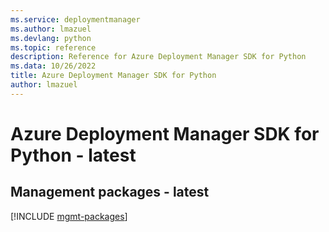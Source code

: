 ```yaml
---
ms.service: deploymentmanager
ms.author: lmazuel
ms.devlang: python
ms.topic: reference
description: Reference for Azure Deployment Manager SDK for Python
ms.data: 10/26/2022
title: Azure Deployment Manager SDK for Python
author: lmazuel
---
```

# Azure Deployment Manager SDK for Python - latest

## Management packages - latest
[!INCLUDE [mgmt-packages](deployment-manager-mgmt-index.md)]
